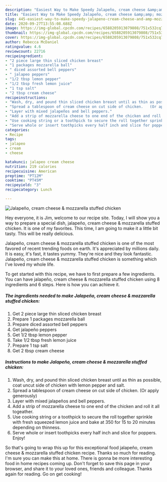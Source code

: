 ```yaml
---
description: "Easiest Way to Make Speedy Jalapeño, cream cheese &amp;amp; mozzarella stuffed chicken"
title: "Easiest Way to Make Speedy Jalapeño, cream cheese &amp;amp; mozzarella stuffed chicken"
slug: 445-easiest-way-to-make-speedy-jalapeno-cream-cheese-and-amp-mozzarella-stuffed-chicken
date: 2020-09-27T13:55:08.688Z
image: https://img-global.cpcdn.com/recipes/6588205913079808/751x532cq70/jalapeno-cream-cheese-mozzarella-stuffed-chicken-recipe-main-photo.jpg
thumbnail: https://img-global.cpcdn.com/recipes/6588205913079808/751x532cq70/jalapeno-cream-cheese-mozzarella-stuffed-chicken-recipe-main-photo.jpg
cover: https://img-global.cpcdn.com/recipes/6588205913079808/751x532cq70/jalapeno-cream-cheese-mozzarella-stuffed-chicken-recipe-main-photo.jpg
author: Rebecca McDaniel
ratingvalue: 4.6
reviewcount: 22716
recipeingredient:
- "2 piece large thin sliced chicken breast"
- "1 packages mozzarella ball"
- " diced assorted bell peppers"
- " jalapeo peppers"
- "1/2 tbsp lemon pepper"
- "1/2 tbsp fresh lemon juice"
- "1 tsp salt"
- "2 tbsp cream cheese"
recipeinstructions:
- "Wash, dry, and pound thin sliced chicken breast until as thin as possible, coat uncut side of chicken with lemon pepper and salt."
- "Spread a tablespoon of cream cheese on cut side of chicken.   (Or apply generously)"
- "Layer with mixed jalapeños and bell peppers."
- "Add a strip of mozzarella cheese to one end of the chicken and roll it all togeather."
- "Use cooking string or a toothpick to secure the roll together sprinkle with fresh squeezed lemon juice and bake at 350 for 15 to 20 minutes depending on thinness."
- "Serve whole or insert toothpicks every half inch and slice for poppers. Enjoy!"
categories:
- Recipe
tags:
- jalapeo
- cream
- cheese

katakunci: jalapeo cream cheese 
nutrition: 219 calories
recipecuisine: American
preptime: "PT12M"
cooktime: "PT45M"
recipeyield: "3"
recipecategory: Lunch

---
```



![Jalapeño, cream cheese &amp; mozzarella stuffed chicken](https://img-global.cpcdn.com/recipes/6588205913079808/751x532cq70/jalapeno-cream-cheese-mozzarella-stuffed-chicken-recipe-main-photo.jpg)

Hey everyone, it is Jim, welcome to our recipe site. Today, I will show you a way to prepare a special dish, jalapeño, cream cheese &amp; mozzarella stuffed chicken. It is one of my favorites. This time, I am going to make it a little bit tasty. This will be really delicious.



Jalapeño, cream cheese &amp; mozzarella stuffed chicken is one of the most favored of recent trending foods on earth. It's appreciated by millions daily. It is easy, it's fast, it tastes yummy. They're nice and they look fantastic. Jalapeño, cream cheese &amp; mozzarella stuffed chicken is something which I've loved my whole life.


To get started with this recipe, we have to first prepare a few ingredients. You can have jalapeño, cream cheese &amp; mozzarella stuffed chicken using 8 ingredients and 6 steps. Here is how you can achieve it.

<!--inarticleads1-->

##### The ingredients needed to make Jalapeño, cream cheese &amp; mozzarella stuffed chicken:

1. Get 2 piece large thin sliced chicken breast
1. Prepare 1 packages mozzarella ball
1. Prepare  diced assorted bell peppers
1. Get  jalapeño peppers
1. Get 1/2 tbsp lemon pepper
1. Take 1/2 tbsp fresh lemon juice
1. Prepare 1 tsp salt
1. Get 2 tbsp cream cheese




<!--inarticleads2-->

##### Instructions to make Jalapeño, cream cheese &amp; mozzarella stuffed chicken:

1. Wash, dry, and pound thin sliced chicken breast until as thin as possible, coat uncut side of chicken with lemon pepper and salt.
1. Spread a tablespoon of cream cheese on cut side of chicken.   (Or apply generously)
1. Layer with mixed jalapeños and bell peppers.
1. Add a strip of mozzarella cheese to one end of the chicken and roll it all togeather.
1. Use cooking string or a toothpick to secure the roll together sprinkle with fresh squeezed lemon juice and bake at 350 for 15 to 20 minutes depending on thinness.
1. Serve whole or insert toothpicks every half inch and slice for poppers. Enjoy!




So that's going to wrap this up for this exceptional food jalapeño, cream cheese &amp; mozzarella stuffed chicken recipe. Thanks so much for reading. I'm sure you can make this at home. There is gonna be more interesting food in home recipes coming up. Don't forget to save this page in your browser, and share it to your loved ones, friends and colleague. Thanks again for reading. Go on get cooking!

